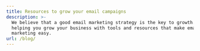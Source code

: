 ```yaml
---
title: Resources to grow your email campaigns
description: >-
  We believe that a good email marketing strategy is the key to growth. So we’re
  helping you grow your business with tools and resources that make email
  marketing easy.
url: /blog/
---
```

